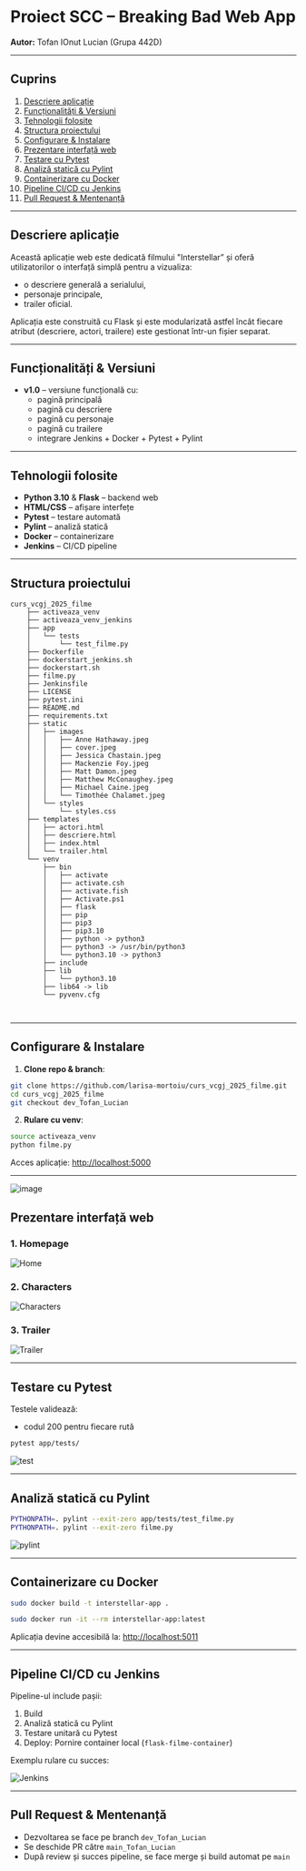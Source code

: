 # Proiect SCC – Breaking Bad Web App

**Autor:** Tofan IOnut Lucian (Grupa 442D)

---

## Cuprins

1. [Descriere aplicație](#descriere-aplicație)
2. [Funcționalități & Versiuni](#funcționalități--versiuni)
3. [Tehnologii folosite](#tehnologii-folosite)
4. [Structura proiectului](#structura-proiectului)
5. [Configurare & Instalare](#configurare--instalare)
6. [Prezentare interfață web](#prezentare-interfață-web)
7. [Testare cu Pytest](#testare-cu-pytest)
8. [Analiză statică cu Pylint](#analiză-statică-cu-pylint)
9. [Containerizare cu Docker](#containerizare-cu-docker)
10. [Pipeline CI/CD cu Jenkins](#pipeline-cicd-cu-jenkins)
11. [Pull Request & Mentenanță](#pull-request--mentenanță)

---

## Descriere aplicație

Această aplicație web este dedicată filmului "Interstellar” și oferă utilizatorilor o interfață simplă pentru a vizualiza:
- o descriere generală a serialului,
- personaje principale,
- trailer oficial.

Aplicația este construită cu Flask și este modularizată astfel încât fiecare atribut (descriere, actori, trailere) este gestionat într-un fișier separat.

---

## Funcționalități & Versiuni

* **v1.0** – versiune funcțională cu:
  * pagină principală 
  * pagină cu descriere 
  * pagină cu personaje 
  * pagină cu trailere
  * integrare Jenkins + Docker + Pytest + Pylint

---

## Tehnologii folosite

* **Python 3.10** & **Flask** – backend web
* **HTML/CSS** – afișare interfețe
* **Pytest** – testare automată
* **Pylint** – analiză statică
* **Docker** – containerizare
* **Jenkins** – CI/CD pipeline

---

## Structura proiectului

```text
curs_vcgj_2025_filme
    ├── activeaza_venv
    ├── activeaza_venv_jenkins
    ├── app
    │   └── tests
    │       └── test_filme.py
    ├── Dockerfile
    ├── dockerstart_jenkins.sh
    ├── dockerstart.sh
    ├── filme.py
    ├── Jenkinsfile
    ├── LICENSE
    ├── pytest.ini
    ├── README.md
    ├── requirements.txt
    ├── static
    │   ├── images
    │   │   ├── Anne Hathaway.jpeg
    │   │   ├── cover.jpeg
    │   │   ├── Jessica Chastain.jpeg
    │   │   ├── Mackenzie Foy.jpeg
    │   │   ├── Matt Damon.jpeg
    │   │   ├── Matthew McConaughey.jpeg
    │   │   ├── Michael Caine.jpeg
    │   │   └── Timothée Chalamet.jpeg
    │   └── styles
    │       └── styles.css
    ├── templates
    │   ├── actori.html
    │   ├── descriere.html
    │   ├── index.html
    │   └── trailer.html
    └── venv
        ├── bin
        │   ├── activate
        │   ├── activate.csh
        │   ├── activate.fish
        │   ├── Activate.ps1
        │   ├── flask
        │   ├── pip
        │   ├── pip3
        │   ├── pip3.10
        │   ├── python -> python3
        │   ├── python3 -> /usr/bin/python3
        │   └── python3.10 -> python3
        ├── include
        ├── lib
        │   └── python3.10
        ├── lib64 -> lib
        └── pyvenv.cfg



```

---

## Configurare & Instalare

1. **Clone repo & branch**:

```bash
git clone https://github.com/larisa-mortoiu/curs_vcgj_2025_filme.git
cd curs_vcgj_2025_filme
git checkout dev_Tofan_Lucian
```

2. **Rulare cu venv**:
```bash
source activeaza_venv
python filme.py
```

Acces aplicație: [http://localhost:5000](http://localhost:5000)

---
![image](https://github.com/user-attachments/assets/33267851-7989-48d6-bbba-ee10d596eeac)



## Prezentare interfață web

### 1. Homepage
![Home](https://github.com/user-attachments/assets/14d04971-b7c9-4ace-9632-f881791a8756)


### 2. Characters
![Characters](https://github.com/user-attachments/assets/fa65d1cf-094e-4d2d-99fb-14c8f452919a)


### 3. Trailer
![Trailer](https://github.com/user-attachments/assets/538d544f-0017-4e2e-a44a-6d0bb7c3561c)


---

## Testare cu Pytest

Testele validează:
- codul 200 pentru fiecare rută


```bash
pytest app/tests/

```
![test](https://github.com/user-attachments/assets/a50502f8-b3dd-4215-8ed7-fc09d0f83197)

---

## Analiză statică cu Pylint

```bash
PYTHONPATH=. pylint --exit-zero app/tests/test_filme.py
PYTHONPATH=. pylint --exit-zero filme.py
```
![pylint](https://github.com/user-attachments/assets/3b753f26-3d3b-403b-99c4-492164d0dfdc)

---

## Containerizare cu Docker

```bash
sudo docker build -t interstellar-app .

sudo docker run -it --rm interstellar-app:latest

```

Aplicația devine accesibilă la: [http://localhost:5011](http://localhost:5011)

---

## Pipeline CI/CD cu Jenkins

Pipeline-ul include pașii:

1. Build
2. Analiză statică cu Pylint
3. Testare unitară cu Pytest
4. Deploy: Pornire container local (`flask-filme-container`)


Exemplu rulare cu succes:

![Jenkins](https://github.com/user-attachments/assets/8d94eb34-279d-4511-88f8-6556ee7bd9f0)

---

## Pull Request & Mentenanță

* Dezvoltarea se face pe branch `dev_Tofan_Lucian`
* Se deschide PR către `main_Tofan_Lucian`
* După review și succes pipeline, se face merge și build automat pe `main`
